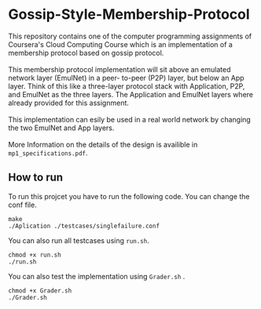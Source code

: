 # Gossip-Style-Membership-Protocol

This repository contains one of the computer programming assignments of Coursera's Cloud Computing Course which is an implementation of a membership protocol based on gossip protocol.
</br></br>
This membership protocol implementation will sit above an emulated network layer (EmulNet) in a peer- to-peer (P2P) layer, but below an App layer. Think of this like a three-layer protocol stack with Application, P2P, and EmulNet as the three layers. The Application and EmulNet layers where already provided for this assignment.
</br></br>
This implementation can esily be used in a real world network by changing the two EmulNet and App layers.
</br></br>
More Information on the details of the design is availible in `mp1_specifications.pdf`.

## How to run
To run this projcet you have to run the following code. You can change the conf file.
```
make
./Aplication ./testcases/singlefailure.conf
```

You can also run all testcases using `run.sh`.
```
chmod +x run.sh
./run.sh
```

You can also test the implementation using `Grader.sh` .
```
chmod +x Grader.sh
./Grader.sh
```
